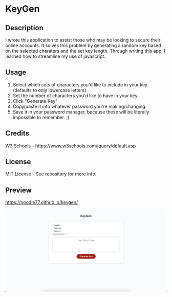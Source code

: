 # KeyGen

## Description

I wrote this application to assist those who may be looking to secure their online accounts.
It solves this problem by generating a random key based on the selected charaters and the 
set key length. Through writing this app, I learned how to streamline my use of javascript.

## Usage

1. Select which sets of characters you'd like to include in your key. (defaults to only lowercase letters)
2. Set the number of characters you'd like to have in your key.
3. Click "Generate Key"
4. Copy/paste it into whatever password you're making/changing.
5. Save it in your password manager, because these will be literally impossible to remember. ;)

## Credits

W3 Schools - https://www.w3schools.com/jquery/default.asp

## License

MIT License - See repository for more info.

## Preview

https://noodle77.github.io/keygen/

![Preview](./assets/images/screenshot.png)